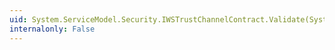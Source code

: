 ```yaml
---
uid: System.ServiceModel.Security.IWSTrustChannelContract.Validate(System.IdentityModel.Protocols.WSTrust.RequestSecurityToken)
internalonly: False
---
```

